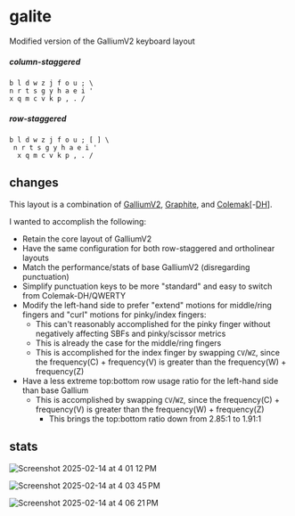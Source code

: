 # galite
Modified version of the GalliumV2 keyboard layout

##### column-staggered
```
b l d w z j f o u ; \
n r t s g y h a e i '
x q m c v k p , . /
```
##### row-staggered
```
b l d w z j f o u ; [ ] \
 n r t s g y h a e i '
  x q m c v k p , . /
```
## changes
This layout is a combination of [GalliumV2](https://github.com/GalileoBlues/Gallium), [Graphite](https://github.com/rdavison/graphite-layout), and [Colemak](https://colemak.com/)[-[DH](https://colemakmods.github.io/mod-dh/)].

I wanted to accomplish the following:
- Retain the core layout of GalliumV2
- Have the same configuration for both row-staggered and ortholinear layouts
- Match the performance/stats of base GalliumV2 (disregarding punctuation)
- Simplify punctuation keys to be more "standard" and easy to switch from Colemak-DH/QWERTY
- Modify the left-hand side to prefer "extend" motions for middle/ring fingers and "curl" motions for pinky/index fingers:
  - This can't reasonably accomplished for the pinky finger without negatively affecting SBFs and pinky/scissor metrics
  - This is already the case for the middle/ring fingers
  - This is accomplished for the index finger by swapping `CV`/`WZ`, since the frequency(C) + frequency(V) is greater than the frequency(W) + frequency(Z)
- Have a less extreme top:bottom row usage ratio for the left-hand side than base Gallium
  - This is accomplished by swapping `CV`/`WZ`, since the frequency(C) + frequency(V) is greater than the frequency(W) + frequency(Z)
    - This brings the top:bottom ratio down from 2.85:1 to 1.91:1
   
## stats
![Screenshot 2025-02-14 at 4 01 12 PM](https://github.com/user-attachments/assets/86ea72b5-26f6-4f4c-9430-a5ff8f1137c7)

![Screenshot 2025-02-14 at 4 03 45 PM](https://github.com/user-attachments/assets/d16bbb2c-1283-497b-b134-ce8b2917e6be)

![Screenshot 2025-02-14 at 4 06 21 PM](https://github.com/user-attachments/assets/68b97426-dcc2-4d06-be35-5c23bcc959b0)
